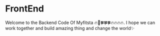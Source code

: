 # FrontEnd

Welcome to the Backend Code Of Myfitsta 🔥🤞🍀🍀🍀🔥🔥🔥🔥. I hope we can work together and build amazing thing and change the world✨
